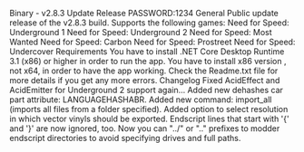 Binary - v2.8.3 Update Release
PASSWORD:1234
General
Public update release of the v2.8.3 build. Supports the following games:
Need for Speed: Underground 1
Need for Speed: Underground 2
Need for Speed: Most Wanted
Need for Speed: Carbon
Need for Speed: Prostreet
Need for Speed: Undercover
Requirements
You have to install .NET Core Desktop Runtime 3.1 (x86) or higher in order to run the app. You have to install x86 version , not x64, in order to have the app working. Check the Readme.txt file for more details if you get any more errors.
Changelog
Fixed AcidEffect and AcidEmitter for Underground 2 support again...
Added new dehashes car part attribute: LANGUAGEHASHABR.
Added new command: import_all (imports all files from a folder specified).
Added option to select resolution in which vector vinyls should be exported.
Endscript lines that start with '{' and '}' are now ignored, too.
Now you can "../" or "..\" prefixes to modder endscript directories to avoid specifying drives and full paths.
